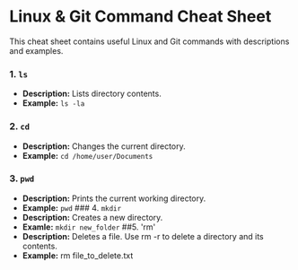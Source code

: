 


# Linux & Git Command Cheat Sheet

This cheat sheet contains useful Linux and Git commands with descriptions and examples.
### 1. `ls`
- **Description:** Lists directory contents.
- **Example:** `ls -la`
### 2. `cd`
- **Description:** Changes the current directory.
- **Example:** `cd /home/user/Documents`
### 3. `pwd`
- **Description:** Prints the current working directory.
- **Example:** `pwd`                                                                                       ### 4. `mkdir`
- **Description:** Creates a new directory.
- **Examle:** `mkdir new_folder`
##5. 'rm'
- **Description:** Deletes a file. Use rm -r to delete a directory and its contents.
- **Example:** rm file_to_delete.txt
